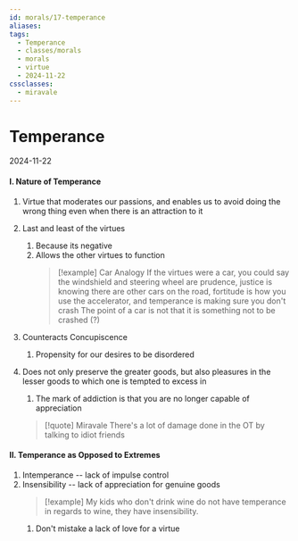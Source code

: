 ```yaml
---
id: morals/17-temperance
aliases: 
tags:
  - Temperance
  - classes/morals
  - morals
  - virtue
  - 2024-11-22
cssclasses:
  - miravale
---
```


# Temperance
2024-11-22

#### I. Nature of Temperance
1. Virtue that moderates our passions, and enables us to avoid doing the wrong thing even when there is an attraction to it
2. Last and least of the virtues
	1. Because its negative
	2. Allows the other virtues to function
		> [!example] Car Analogy
		> If the virtues were a car, you could say the windshield and steering wheel are prudence, justice is knowing there are other cars on the road, fortitude is how you use the accelerator, and temperance is making sure you don't crash
		> The point of a car is not that it is something not to be crashed (?)
3. Counteracts Concupiscence
	1. Propensity for our desires to be disordered
4. Does not only preserve the greater goods, but also pleasures in the lesser goods to which one is tempted to excess in
	1. The mark of addiction is that you are no longer capable of appreciation

	> [!quote] Miravale
	> There's a lot of damage done in the OT by talking to idiot friends

#### II. Temperance as Opposed to Extremes
1. Intemperance -- lack of impulse control
2. Insensibility -- lack of appreciation for genuine goods
	> [!example]
	> My kids who don't drink wine do not have temperance in regards to wine, they have insensibility. 
	1. Don't mistake a lack of love for a virtue
